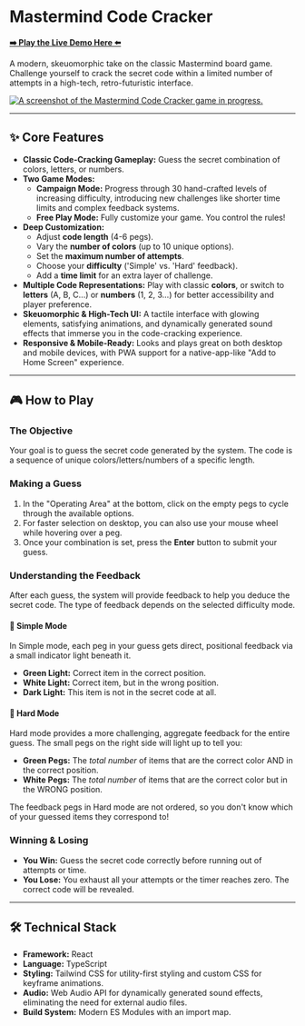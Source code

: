 # Mastermind Code Cracker

**[➡️ Play the Live Demo Here ⬅️](https://ai.studio/apps/drive/1Eual5y0dI2zqp6_kJFLf3y2tqDgDgc2m)**

A modern, skeuomorphic take on the classic Mastermind board game. Challenge yourself to crack the secret code within a limited number of attempts in a high-tech, retro-futuristic interface.

[![A screenshot of the Mastermind Code Cracker game in progress.](https://raw.githubusercontent.com/vandazia/Code-Cracker-Game/main/public/images/screenshot.png)](https://ai.studio/apps/drive/1Eual5y0dI2zqp6_kJFLf3y2tqDgDgc2m)

---

## ✨ Core Features

*   **Classic Code-Cracking Gameplay:** Guess the secret combination of colors, letters, or numbers.
*   **Two Game Modes:**
    *   **Campaign Mode:** Progress through 30 hand-crafted levels of increasing difficulty, introducing new challenges like shorter time limits and complex feedback systems.
    *   **Free Play Mode:** Fully customize your game. You control the rules!
*   **Deep Customization:**
    *   Adjust **code length** (4-6 pegs).
    *   Vary the **number of colors** (up to 10 unique options).
    *   Set the **maximum number of attempts**.
    *   Choose your **difficulty** ('Simple' vs. 'Hard' feedback).
    *   Add a **time limit** for an extra layer of challenge.
*   **Multiple Code Representations:** Play with classic **colors**, or switch to **letters** (A, B, C...) or **numbers** (1, 2, 3...) for better accessibility and player preference.
*   **Skeuomorphic & High-Tech UI:** A tactile interface with glowing elements, satisfying animations, and dynamically generated sound effects that immerse you in the code-cracking experience.
*   **Responsive & Mobile-Ready:** Looks and plays great on both desktop and mobile devices, with PWA support for a native-app-like "Add to Home Screen" experience.

---

## 🎮 How to Play

### The Objective

Your goal is to guess the secret code generated by the system. The code is a sequence of unique colors/letters/numbers of a specific length.

### Making a Guess

1.  In the "Operating Area" at the bottom, click on the empty pegs to cycle through the available options.
2.  For faster selection on desktop, you can also use your mouse wheel while hovering over a peg.
3.  Once your combination is set, press the **Enter** button to submit your guess.

### Understanding the Feedback

After each guess, the system will provide feedback to help you deduce the secret code. The type of feedback depends on the selected difficulty mode.

#### 💚 Simple Mode

In Simple mode, each peg in your guess gets direct, positional feedback via a small indicator light beneath it.

*   **Green Light:** Correct item in the correct position.
*   **White Light:** Correct item, but in the wrong position.
*   **Dark Light:** This item is not in the secret code at all.

#### 🤍 Hard Mode

Hard mode provides a more challenging, aggregate feedback for the entire guess. The small pegs on the right side will light up to tell you:

*   **Green Pegs:** The *total number* of items that are the correct color AND in the correct position.
*   **White Pegs:** The *total number* of items that are the correct color but in the WRONG position.

The feedback pegs in Hard mode are not ordered, so you don't know which of your guessed items they correspond to!

### Winning & Losing

*   **You Win:** Guess the secret code correctly before running out of attempts or time.
*   **You Lose:** You exhaust all your attempts or the timer reaches zero. The correct code will be revealed.

---

## 🛠️ Technical Stack

*   **Framework:** React
*   **Language:** TypeScript
*   **Styling:** Tailwind CSS for utility-first styling and custom CSS for keyframe animations.
*   **Audio:** Web Audio API for dynamically generated sound effects, eliminating the need for external audio files.
*   **Build System:** Modern ES Modules with an import map.